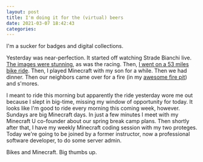 ```yaml
---
layout: post
title: I'm doing it for the (virtual) beers
date: 2021-03-07 18:42:43
categories:
---
```


I'm a sucker for badges and digital collections.

Yesterday was near-perfection. It started off watching Strade Bianchi live. [The images were stunning](https://cyclingtips.com/2021/03/gallery-a-battle-of-the-stars-at-the-mens-strade-bianche/), as was the racing. Then, [I went on a 53 miles bike ride](https://www.strava.com/activities/4902596148). Then, I played Minecraft with my son for a while. Then we had dinner. Then our neighbors came over for a fire (in my [awesome fire pit](https://www.solostove.com/)) and s'mores.

I meant to ride this morning but apparently the ride yesterday wore me out because I slept in big-time, missing my window of opportunity for today. It looks like I'm good to ride every morning this coming week, however. Sundays are big Minecraft days. In just a few minutes I meet with my Minecraft U co-founder about our spring break camp plans. Then shortly after that, I have my weekly Minecraft coding session with my two proteges. Today we're going to be joined by a former instructor, now a professional software developer, to do some server admin.

Bikes and Minecraft. Big thumbs up.
